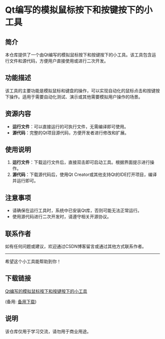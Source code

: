 # Qt编写的模拟鼠标按下和按键按下的小工具

## 简介
本仓库提供了一个由Qt编写的模拟鼠标按下和按键按下的小工具。该工具包含运行文件和源代码，方便用户直接使用或进行二次开发。

## 功能描述
该工具的主要功能是模拟鼠标和键盘的操作，可以实现自动化的鼠标点击和按键按下操作。适用于需要自动化测试、演示或其他需要模拟用户操作的场景。

## 资源内容
- **运行文件**：可以直接运行的可执行文件，无需编译即可使用。
- **源代码**：完整的Qt项目源代码，方便开发者进行修改和扩展。

## 使用说明
1. **运行文件**：下载运行文件后，直接双击即可启动工具。根据界面提示进行操作。
2. **源代码**：下载源代码后，使用Qt Creator或其他支持Qt的IDE打开项目，编译并运行即可。

## 注意事项
- 请确保在运行工具时，系统中已安装Qt库，否则可能无法正常运行。
- 使用源代码进行二次开发时，请遵守相关开源协议。

## 联系作者
如有任何问题或建议，欢迎通过CSDN博客留言或通过其他方式联系作者。

---
希望这个小工具能帮助到你！

## 下载链接
[Qt编写的模拟鼠标按下和按键按下的小工具](https://pan.quark.cn/s/2b25927d63a0) 

(备用: [备用下载](https://pan.baidu.com/s/1S1hMcFRvfwZdZ2_I3HHO3Q?pwd=1234))

## 说明

该仓库仅用于学习交流，请勿用于商业用途。
